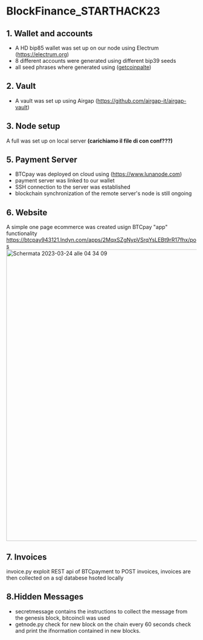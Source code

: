 # BlockFinance_STARTHACK23

## 1. Wallet and accounts 
- A HD bip85 wallet was set up on our node using Electrum (https://electrum.org)
- 8 different accounts were generated using different bip39 seeds
- all seed phrases where generated using ([getcoinpalte](https://getcoinplate.com/bip39-seed-phrase-mnemonics-generator-offline-online-tool/))

## 2. Vault 
- A vault was set up using Airgap (https://github.com/airgap-it/airgap-vault)

## 3. Node setup 
A full was set up on local server
**(carichiamo il file di con conf???)**

  
## 5. Payment Server
- BTCpay was deployed on cloud using (https://www.lunanode.com)
- payment server was linked to our wallet 
- SSH connection to the server was established 
- blockchain synchronization of the remote server's node is still ongoing 

## 6. Website 
A simple one page ecommerce was created usign BTCpay "app" functionality https://btcpay943121.lndyn.com/apps/2MqxSZgNypVSrqYsLEBt9rR17fhx/pos
<img width="772" alt="Schermata 2023-03-24 alle 04 34 09" src="https://user-images.githubusercontent.com/128647197/227454632-57d9c3f9-3493-465a-a2f9-cd0c3e0898a1.png">

## 7. Invoices 
invoice.py exploit REST api of BTCpayment to POST invoices, invoices are then collected on a sql databese hsoted locally

## 8.Hidden Messages
- secretmessage contains the instructions to collect the message from the genesis block, bitcoincli was used
- getnode.py check for new block on the chain every 60 seconds check and print the ifnormation contained in new blocks. 
